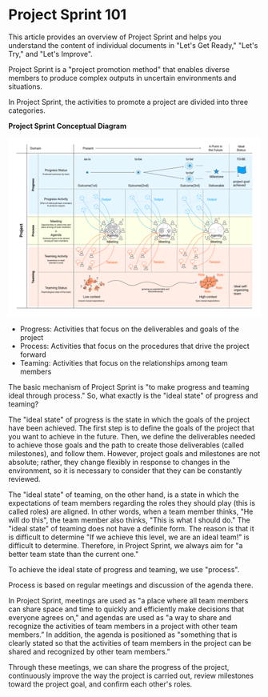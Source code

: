 # Project Sprint 101

This article provides an overview of Project Sprint and helps you understand the content of individual documents in "Let's Get Ready," "Let's Try," and "Let's Improve".

Project Sprint is a "project promotion method" that enables diverse members to produce complex outputs in uncertain environments and situations.

In Project Sprint, the activities to promote a project are divided into three categories.

**Project Sprint Conceptual Diagram**

![ (cited from Project Sprint CODE Essentials）](../../en-v2.0.1/images/essentials.png)

* Progress: Activities that focus on the deliverables and goals of the project
* Process: Activities that focus on the procedures that drive the project forward
* Teaming: Activities that focus on the relationships among team members

The basic mechanism of Project Sprint is "to make progress and teaming ideal through process." So, what exactly is the "ideal state" of progress and teaming?

The "ideal state" of progress is the state in which the goals of the project have been achieved. The first step is to define the goals of the project that you want to achieve in the future. Then, we define the deliverables needed to achieve those goals and the path to create those deliverables (called milestones), and follow them. However, project goals and milestones are not absolute; rather, they change flexibly in response to changes in the environment, so it is necessary to consider that they can be constantly reviewed.

The "ideal state" of teaming, on the other hand, is a state in which the expectations of team members regarding the roles they should play (this is called roles) are aligned. In other words, when a team member thinks, "He will do this", the team member also thinks, "This is what I should do." The "ideal state" of teaming does not have a definite form. The reason is that it is difficult to determine "If we achieve this level, we are an ideal team!" is difficult to determine. Therefore, in Project Sprint, we always aim for "a better team state than the current one."

To achieve the ideal state of progress and teaming, we use "process".

Process is based on regular meetings and discussion of the agenda there.

In Project Sprint, meetings are used as "a place where all team members can share space and time to quickly and efficiently make decisions that everyone agrees on," and agendas are used as "a way to share and recognize the activities of team members in a project with other team members.” In addition, the agenda is positioned as "something that is clearly stated so that the activities of team members in the project can be shared and recognized by other team members.”

Through these meetings, we can share the progress of the project, continuously improve the way the project is carried out, review milestones toward the project goal, and confirm each other's roles.

